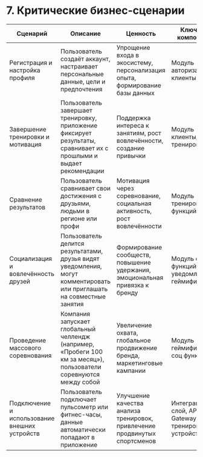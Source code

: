 # 7. Критические бизнес-сценарии

| Сценарий | Описание | Ценность | Ключевые компоненты |
|----------|-----------|----------|----------------------|
| Регистрация и настройка профиля | Пользователь создаёт аккаунт, настраивает персональные данные, цели и предпочтения | Упрощение входа в экосистему, персонализация опыта, формирование базы данных | Модуль авторизации, клиенты |
| Завершение тренировки и мотивация | Пользователь завершает тренировку, приложение фиксирует результаты, сравнивает их с прошлыми и выдает рекомендации | Поддержка интереса к занятиям, рост вовлечённости, создание привычки | Модуль клиенты, тренировки |
| Сравнение результатов | Пользователь сравнивает свои достижения с друзьями, людьми в регионе или профи | Мотивация через соревнование, социальная активность, рост вовлечённости | Модуль тренировки, соц функций|
| Социализация и вовлечённость друзей | Пользователь делится результатами, друзья видят уведомления, могут комментировать или приглашать на совместные занятия | Формирование сообществ, повышение удержания, эмоциональная привязка к бренду | Модуль  соц функций, уведомлений, геймификация |
| Проведение массового соревнования | Компания запускает глобальный челлендж (например, «Пробеги 100 км за месяц»), пользователи соревнуются между собой | Увеличение охвата, глобальное продвижение бренда, маркетинговые кампании | Модуль геймификации, соц функций |
| Подключение и использование внешних устройств | Пользователь подключает пульсометр или фитнес-часы, данные автоматически попадают в приложение | Улучшение качества анализа тренировок, привлечение продвинутых спортсменов | Интеграционный слой, API Gateway, модуль тренировок и устройств |
